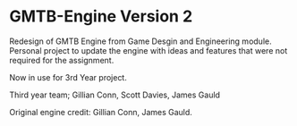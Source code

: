 # GMTB-Engine Version 2
Redesign of GMTB Engine from Game Desgin and Engineering module.
Personal project to update the engine with ideas and features that were not required for the assignment.


Now in use for 3rd Year project.

Third year team;
Gillian Conn,
Scott Davies,
James Gauld


Original engine credit:
Gillian Conn,
James Gauld.
